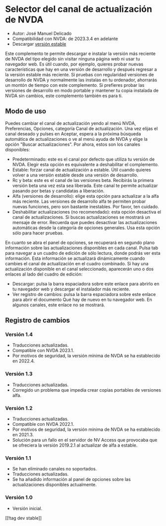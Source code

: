 # Selector del canal de actualización de NVDA #

* Autor: José Manuel Delicado
* Compatibilidad con NVDA: de 2023.3.4 en adelante
* Descargar [versión estable][1]

Este complemento te permite descargar e instalar la versión más reciente de
NVDA del tipo elegido sin visitar ninguna página web ni usar tu navegador
web. Es útil cuando, por ejemplo, quieres probar nuevas características que
hay en una versión de desarrollo y después regresar a la versión estable más
reciente. Si pruebas con regularidad versiones de desarrollo de NVDA y
normalmente las instalas en tu ordenador, ahorrarás un montón de tiempo con
este complemento. Si prefieres probar las versiones de desarrollo en modo
portable y mantener tu copia instalada de NVDA sin cambios, este complemento
también es para ti.

## Modo de uso

Puedes cambiar el canal de actualización yendo al menú NVDA, Preferencias,
Opciones, categoría Canal de actualización. Una vez elijas el canal deseado
y pulses en Aceptar, espera a la próxima búsqueda automática de
actualizaciones o ve al menú ayuda de NVDA y elige la opción "Buscar
actualizaciones". Por ahora, estos son los canales disponibles:

* Predeterminado: este es el canal por defecto que utiliza tu versión de
  NVDA. Elegir esta opción es equivalente a deshabilitar el complemento.
* Estable: forzar canal de actualización a estable. Útil cuando quieres
  volver a una versión estable desde una versión de desarrollo.
* Rc y beta: este es el canal de las versiones beta. Recibirás la primera
  versión beta una vez esta sea liberada. Este canal te permite actualizar
  pasando por betas y candidatas a liberación.
* Alfa (versiones de desarrollo): elige esta opción para actualizar a la
  alfa más reciente. Las versiones de desarrollo alfa te permiten probar
  nuevas funciones, pero son bastante inestables. Por favor, ten cuidado.
* Deshabilitar actualizaciones (no recomendado): esta opción desactiva el
  canal de actualizaciones. Si buscas actualizaciones se mostrará un mensaje
  de error. Recuerda que puedes desactivar las actualizaciones automáticas
  desde la categoría de opciones generales. Usa esta opción sólo para hacer
  pruebas.

En cuanto se abra el panel de opciones, se recuperará en segundo plano
información sobre las actualizaciones disponibles en cada canal. Pulsa tab
para navegar a un cuadro de edición de sólo lectura, donde podrás ver esta
información. Esta información se actualizará dinámicamente cuando cambies el
canal de actualización en el cuadro combinado. Si hay una actualización
disponible en el canal seleccionado, aparecerán uno o dos enlaces al lado
del cuadro de edición:

* Descargar: pulsa la barra espaciadora sobre este enlace para abrirlo en tu
  navegador web y descargar el instalador más reciente.
* Ver registro de cambios: pulsa la barra espaciadora sobre este enlace para
  abrir el documento Qué hay de nuevo en tu navegador web. En algunos
  canales, este enlace no se mostrará.

## Registro de cambios

### Versión 1.4

* Traducciones actualizadas.
* Compatible con NVDA 2023.1.
* Por motivos de seguridad, la versión mínima de NVDA se ha establecido en
  2022.4.

### Versión 1.3

* Traducciones actualizadas.
* Corregido un problema que impedía crear copias portables de versiones
  alfa.

### Versión 1.2

* Traducciones actualizadas.
* Compatible con NVDA 2022.1.
* Por motivos de seguridad, la versión mínima de NVDA se ha establecido en
  2021.3.
* Solución para un fallo en el servidor de NV Access que provocaba que se
  ofreciera la versión 2019.2.1 al actualizar de alfa a estable.

### Versión 1.1

* Se han eliminado canales no soportados.
* Traducciones actualizadas.
* Se ha añadido información al panel de opciones sobre las actualizaciones
  disponibles actualmente.

### Versión 1.0

* Versión inicial.

[[!tag dev stable]]

[1]: https://www.nvaccess.org/addonStore/legacy?file=updateChannel
